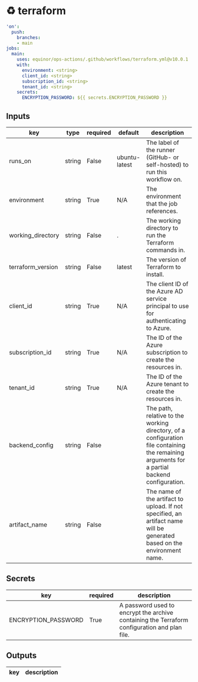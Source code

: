 # ♻ terraform

```yaml
'on':
  push:
    branches:
    - main
jobs:
  main:
    uses: equinor/ops-actions/.github/workflows/terraform.yml@v10.0.1
    with:
      environment: <string>
      client_id: <string>
      subscription_id: <string>
      tenant_id: <string>
    secrets:
      ENCRYPTION_PASSWORD: ${{ secrets.ENCRYPTION_PASSWORD }}

```

## Inputs

key | type | required | default | description
--- | --- | --- | --- | ---
runs_on | string | False | ubuntu-latest | The label of the runner (GitHub- or self-hosted) to run this workflow on.
environment | string | True | N/A | The environment that the job references.
working_directory | string | False | . | The working directory to run the Terraform commands in.
terraform_version | string | False | latest | The version of Terraform to install.
client_id | string | True | N/A | The client ID of the Azure AD service principal to use for authenticating to Azure.
subscription_id | string | True | N/A | The ID of the Azure subscription to create the resources in.
tenant_id | string | True | N/A | The ID of the Azure tenant to create the resources in.
backend_config | string | False |  | The path, relative to the working directory, of a configuration file containing the remaining arguments for a partial backend configuration.
artifact_name | string | False |  | The name of the artifact to upload. If not specified, an artifact name will be generated based on the environment name.

## Secrets

key | required | description
--- | --- | ---
ENCRYPTION_PASSWORD | True | A password used to encrypt the archive containing the Terraform configuration and plan file.

## Outputs

key | description
--- | ---
